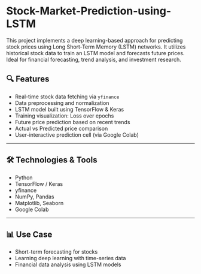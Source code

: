 # Stock-Market-Prediction-using-LSTM
This project implements a deep learning-based approach for predicting stock prices using Long Short-Term Memory (LSTM) networks. It utilizes historical stock data to train an LSTM model and forecasts future prices. Ideal for financial forecasting, trend analysis, and investment research.
## 🔍 Features
- Real-time stock data fetching via `yfinance`  
- Data preprocessing and normalization  
- LSTM model built using TensorFlow & Keras  
- Training visualization: Loss over epochs  
- Future price prediction based on recent trends  
- Actual vs Predicted price comparison  
- User-interactive prediction cell (via Google Colab)

---

## 🛠️ Technologies & Tools
- Python  
- TensorFlow / Keras  
- yfinance  
- NumPy, Pandas  
- Matplotlib, Seaborn  
- Google Colab

---

## 📊 Use Case
- Short-term forecasting for stocks  
- Learning deep learning with time-series data  
- Financial data analysis using LSTM models
